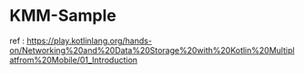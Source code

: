 # KMM-Sample

ref : https://play.kotlinlang.org/hands-on/Networking%20and%20Data%20Storage%20with%20Kotlin%20Multiplatfrom%20Mobile/01_Introduction
